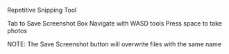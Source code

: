 Repetitive Snipping Tool

Tab to Save Screenshot Box
Navigate with WASD tools
Press space to take photos


NOTE: The Save Screenshot button will overwrite files with the same name